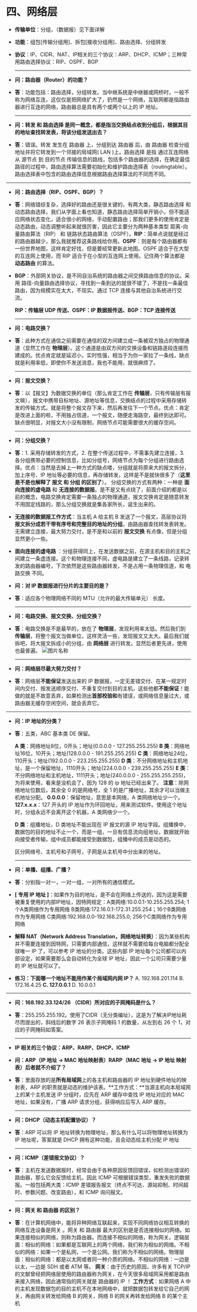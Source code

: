 # 四、网络层
* **传输单位**：分组，（数据报）见下面详解

* **功能**：组包[传输分组用]、拆包[接收分组用]、路由选择、分组转发

* **协议**：IP、CIDR、NAT、IP相关的三个协议：ARP、DHCP、ICMP；三种常用路由选择协议：RIP、OSPF、BGP

  ****
  
* **问：路由器（Router）的功能？**

* **答**：功能包括：路由选择，分组转发。当中继系统是中继器或网桥时，一般不称为网络互连，这仅仅是把网络扩大了，扔然是一个网络，互联网都是指路由器进行互连的网络，路由器总是具有两个或两个以上的 IP 地址。

  ****
  
* **问：转发 和 路由选择 是同一概念，都是指当交换结点收到分组后，根据其目的地址查找转发表，将该分组发送出去？**

*  **答**：错误。转发 发生在 路由器 上，分组到达 路由器 后，由 路由器 检查分组地址并将它转发到一个邻接的局域网( LAN )上。路由选择 是指 通过互连网络从 源节点 到 目的节点 传输信息的路线，包括多个路由器的选择，在确定最佳路径的过程中，路由选择算法需要初始化和维护路由选择表（routingtable）。路由选择表中包含的路由选择信息根据路由选择算法的不同而不同。

  ****
  
* **问：路由选择（RIP、OSPF、BGP）？**

* **答**：网络错综复杂，选择好的路由还是很关键的，有两大类，静态路由选择 和 动态路由选择，我们从字面上看也知道，静态路由选择简单开销小，但不能适应网络状态变化，适合很小的网络，手动配置路由；那我们更多的使用肯定是动态路由，动态调整听起来就很厉害，因此它主要分为两种基本类型 距离-向量路由算法（RIP） 和 链路状态路由算法（OSPF）。**RIP**：简单点说就是经过的路由器越少，那么我就推荐这条路线给你用。**OSPF**：则是每个路由器都有一份世界地图，这样肯定好找，但是要经常更新此地图。OSPF 适合于在大型的互连网上使用，而 RIP 适合于在小型的互连网上使用。记住两个算法都是 **动态路由** 的算法。

* **BGP**：外部网关协议，是不同自治系统的路由器之间交换路由信息的协议。采用 路径-向量路由选择协议，寻找到一条到达的就很不错了，不是找一条最佳路由，因为规模实在太大，不现实。通过 TCP 连接与其他自治系统进行交流。

   **RIP：传输层 UDP 传送、OSPF：IP 数据报传送、BGP：TCP 连接传送**

   ****

* **问：电路交换？**

* **答**：此种方式在通信之前需要在通信的双方间建立成一条被双方独占的物理通道（显然工作在 **物理层**）。这个通道是由双方间的交换设备和链路逐段连接而建成的。优点肯定就是延迟小，实时性强，相当于为你一家拉了一条线，缺点就是利用率低，即使你不发送消息，我也不能用，就很麻烦了。
  
  ****
  
* **问：报文交换？**

* **答**：以【报文】为数据交换的单位（那么肯定工作在 **传输层**，只有传输层有报文嘛），报文中携带目标地址、源地址等信息，交换结点的过程中采用存储转发的传输方式。就是将整个报文存下来，然后再发往下一个节点。优点：肯定是改进上面的啦，不用独占信道，一个报文，随便走海路空，最终到达即可。 缺点很明显，对报文大小没有限制，网络节点可能需要很大的缓存空间。
  
  ****
  
* **问：分组交换？**

* **答**：1. 采用存储转发的方式，2. 在整个传送过程中，不需事先建立连接，3. 各分组携带必要的控制信息，比如分组号，网络节点为每个分组进行路由选择。优点：当然是去掉上一种方式的缺点喽，分组就是将原来大的报文拆分，加上序号、IP 地址等必要的信息，再存储转发，这样是不是就快很多了（**这里是不是也解释了 报文 和 分组 的区别了**）。
分组交换的方式有两种：一种是 **面向连接的虚电路** 和 **无连接的数据报**。是不是又有点绕了，前面介绍的都是以前的概念，电路交换肯定需要一条独占的物理通道，报文交换肯定是随意转发不用固定线路的，那么分组交换就是集各家所长，诞生出来的。
  
* **无连接的数据报工作方式**：当主机 A 给主机 B 发送了一个报文，高层协议将 **报文拆分成若干带有序号和完整目的地址的分组**，由路由器查找转发表转发。无需建立连接，最大努力交付，是不是和以前的 **报文交换** 有点像，但是分组显然更小一些。

* **面向连接的虚电路** ：分组获得同上，在发送数据之前，在源主机和目的主机之间建立一条虚连接。这个和物理连接不同，虚电路是建立了一条线路，记录转发的路由器编号，下次依然是这些路由器转发，不是占用一条物理信道，和 电路交换 不同。

* **问：对 IP 数据报进行分片的主要目的是？**

* **答**：适应各个物理网络不同的 MTU（允许的最大传输单元） 长度。

  ****
  
* **问：电路交换、报文交换、分组交换？**

* **答**：电路交换是不是最早的，放在了 **物理层**，发现利用率太低。然后我们到 **传输层**，将整个报文当做单位，这样灵活一些，发现报文又太大。最后我们就拆吧，将大报文拆成小的分组，由 **网络层** 进行转发。显然后者更先进，使用也最普遍。
 ![图片名称](../../pics/电路-报文-分组交换.jpg)
  
   ****
   
* **问：网络层尽最大努力交付？**

*  **答**：网络层**不能保证**发送出来的 IP 数据报，一定无差错交付、在某一规定时间内交付、按发送顺序交付、不重复交付到目的主机，这些他都**不能保证**！能做的就是不故意丢弃，如果检测出**首部校验和**有错误，或网络信息量过大，或路由器无缓存空闲空间，就会丢弃它。

****

* **问：IP 地址的分类？**

* **答**：五类，ABC 基本类 DE 保留。
  
  **A 类**：网络地址8位，0开头；地址(0.0.0.0 - 127.255.255.255)
  **B 类**：网络地址16位，10开头；地址(128.0.0.0 - 191.255.255.255)
  **C 类**：网络地址24位，110开头；地址(192.0.0.0 - 223.255.255.255)
  **D 类**：不分网络地址和主机地址，是一个保留地址，1110开头；地址(224.0.0.0 - 239.255.255.255)
  **E 类**：不分网络地址和主机地址，1111开头；地址(240.0.0.0 - 255.255.255.255)，为将来使用，看来是没机会了，因为 128 的 ip 地址已经出来了。
  **注意**：除网络地址位数后，其余全 0 的是网络号，全 1 的是广播地址，其余才可以当做主机地址分配。
  **0.0.0.0**：保留地址，意思是本网络，A 类网络地址少一个。
  **127.x.x.x**：127 开头的 IP 地址作为环回地址，用来测试软件。使用这个地址时，分组永远不会离开这个机器，A 类网络少一个。
  
  
  
  **D 类**：组播地址，D 类地址不能出现在 IP 报文的源 IP 地址字段。组播换中，数据包的目的地址不止一个，而是一组，一旦有信息流向组地址，数据就开始向接受者传输，组中成员都能接受到数据包，组播中的成员是动态的。
  
  区分网络号、主机号和子网号，子网是从主机号中分出来的地址。
  
  ****
  
* **问：单播、组播、广播？**

* **答**：分别指一对一，一对一组，一对所有的通信模式。

* **[ 专用 IP 地址 ]**：如果作为目的地址，是不会在网络上传送的，因为这是需要被重复使用的内部IP地址，因特网规定：A类网络:10.0.0.1-10.255.255.254; 1个A类网络作为专用网络
  B类网络:172.16.0.1-172.31.255.254；16个B类网络作为专用网络
  C类网络:192.168.0.0-192.168.255.0; 256个C类网络作为专用网络

* **解释 NAT（Network Address Translation，网络地址转换）**：因为某些机构并不需要连接到因特网，只需要内部通信，这样就不需要给每台电脑都分配全球唯一 IP 了，可以参考 IP 地址的分类。这些内部 IP 地址每个公司都可以内部设定，如果需要那么会自动转化为全球 IP 地址，因此一个公司只需要少量的 IP 地址就可以了。

  

* **练习：下面哪一个地址不能用作某个局域网内网 IP？**
    A. 192.168.201.114  B. 172.16.4.25  **C. 127.0.0.1**  D. 10.0.0.1

****

* **问：168.192.33.124/26 （CIDR）所对应的子网掩码是什么？**

* **答**：255.255.255.192。使用了CIDR（无分类编址），这是为了解决IP地址耗尽而提出的，斜线后的数字 26 表示子网掩码 1 的数量，从左到右 26 个 1，对应的子网掩码如答案。

  ****

* **IP 相关的三个协议：ARP、RARP、DHCP、ICMP**

* **问：ARP（IP 地址 -> MAC 地址映射表）RARP（MAC 地址 -> IP 地址 映射表）后者就不介绍了？**

* **答**：里面存放的是**所有局域网**上的各主机和路由器的 IP 地址到硬件地址的映射表，ARP 的职责就是动态的维护该表。**工作方式：**当源主机向本局域网上的某个主机发送 IP 分组时，应先在 ARP 缓存中查找 IP 地址对应的 MAC 地址，如果没有，广播 ARP 请求分组，获得响应后写入 ARP 缓存。

  ****

* **问：DHCP（动态主机配置协议）？**

* **答**：ARP 可以将 IP 地址转换为物理地址，那么有什么可以将物理地址转换为 IP 地址呢，答案就是 DHCP 拥有这种功能，且会动态给主机分配 IP 地址

  ****

* **问：ICMP（差错报文协议）？**

* **答**：主机在发送数据报时，经常会由于各种原因反馈回错误，如检测出错误的路由器，那么它会反馈给主机，因此 ICMP 可根据错误类型，重发失败的数据报。一般包括两大类：ICMP 差错报告报文（终点不可达、源站抑制、时间超时、参数问题、改变路由），和 ICMP 询问报文。
  
  ****
  
* **问：网关 和 路由器 的区别？**
* **答**：在计算机网络中，能将异种网络互联起来，实现不同网络协议相互转换的网络互连设备是网关 。网关 和 路由器 最大的区别是是否连接相似的网络。如果连接相似的网络，则称为路由器。而连接不相似的网络，称为网关。逻辑层面：相似的网络：如果都是互联网上的两个网络，我们称为相似的网络。不相似的网络：如果一个是私网，一个是公网。我们称为不相似的网络。物理层面：相似的网络：都是以太网或者同一种介质的网络。不相似的网络：一边是以太，一边是 SDH 或者 ATM 等。
**网关**：由于历史的原因，许多有关 TCP/IP 的文献曾经把网络层使用的路由器称为网关，在今天很多局域网采用都是路由来接入网络，因此通常指的网关就是 路由器的 IP ！
**工作方式**：如果网络 A 中的主机发现数据包的目的主机不在本地网络中，就把数据包转发给它自己的网关，再由网关转发给网络 B 的网关，网络 B 的网关再转发给网络 B 的某个主机


